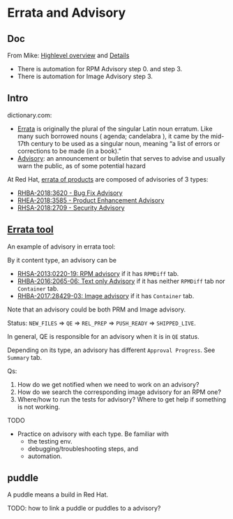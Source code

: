 # Errata and Advisory

## Doc

From Mike: [Highlevel overview](https://mojo.redhat.com/docs/DOC-1170906) and [Details](https://mojo.redhat.com/docs/DOC-927875)
* There is automation for RPM Advisory step 0. and step 3.
* There is automation for Image Advisory step 3.

## Intro

dictionary.com:

* [Errata](https://www.dictionary.com/browse/errata) is originally the plural of the singular Latin noun erratum. Like many such borrowed nouns ( agenda; candelabra ), it came by the mid-17th century to be used as a singular noun, meaning “a list of errors or corrections to be made (in a book).”
* [Advisory](https://www.dictionary.com/browse/advisory): an announcement or bulletin that serves to advise and usually warn the public, as of some potential hazard

At Red Hat, [errata of products](https://access.redhat.com/errata/#/) are composed of advisories of 3 types: 

* [RHBA-2018:3620 - Bug Fix Advisory](https://access.redhat.com/errata/RHBA-2018:3620)
* [RHEA-2018:3585 - Product Enhancement Advisory](https://access.redhat.com/errata/RHEA-2018:3585)
* [RHSA-2018:2709 - Security Advisory](https://access.redhat.com/errata/RHSA-2018:2709)


## [Errata tool](https://errata.devel.redhat.com/)

An example of advisory in errata tool: 

By it content type, an advisory can be

* [RHSA-2013:0220-19: RPM advisory](https://errata.devel.redhat.com/advisory/14345) if it has `RPMDiff` tab.
* [RHBA-2016:2065-06: Text only Advisory](https://errata.devel.redhat.com/advisory/25199) if it has neither `RPMDiff` tab nor `Container` tab.
* [RHBA-2017:28429-03: Image advisory](https://errata.devel.redhat.com/advisory/28429) if it has `Container` tab.

Note that an advisory could be both PRM and Image advisory.

Status: `NEW_FILES` &#8658; `QE` &#8658; `REL_PREP` &#8658; `PUSH_READY` &#8658; `SHIPPED_LIVE`.

In general, QE is responsible for an advisory when it is in `QE` status. 

Depending on its type, an advisory has different `Approval Progress`. See `Summary` tab.

Qs:
1. How do we get notified when we need to work on an advisory?
2. How do we search the corresponding image advisory for an RPM one?
3. Where/how to run the tests for advisory? Where to get help if something is not working.

TODO
* Practice on advisory with each type. Be familiar with
    * the testing env.
    * debugging/troubleshooting steps, and
    * automation.

## puddle
A puddle means a build in Red Hat.

TODO: how to link a puddle or puddles to a advisory?
